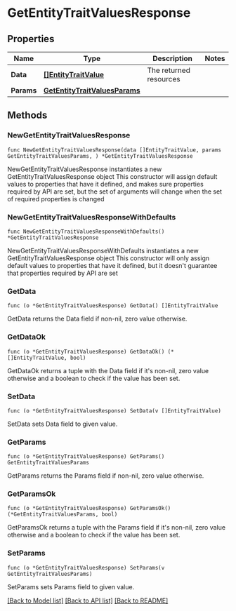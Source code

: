 # GetEntityTraitValuesResponse

## Properties

Name | Type | Description | Notes
------------ | ------------- | ------------- | -------------
**Data** | [**[]EntityTraitValue**](EntityTraitValue.md) | The returned resources | 
**Params** | [**GetEntityTraitValuesParams**](GetEntityTraitValuesParams.md) |  | 

## Methods

### NewGetEntityTraitValuesResponse

`func NewGetEntityTraitValuesResponse(data []EntityTraitValue, params GetEntityTraitValuesParams, ) *GetEntityTraitValuesResponse`

NewGetEntityTraitValuesResponse instantiates a new GetEntityTraitValuesResponse object
This constructor will assign default values to properties that have it defined,
and makes sure properties required by API are set, but the set of arguments
will change when the set of required properties is changed

### NewGetEntityTraitValuesResponseWithDefaults

`func NewGetEntityTraitValuesResponseWithDefaults() *GetEntityTraitValuesResponse`

NewGetEntityTraitValuesResponseWithDefaults instantiates a new GetEntityTraitValuesResponse object
This constructor will only assign default values to properties that have it defined,
but it doesn't guarantee that properties required by API are set

### GetData

`func (o *GetEntityTraitValuesResponse) GetData() []EntityTraitValue`

GetData returns the Data field if non-nil, zero value otherwise.

### GetDataOk

`func (o *GetEntityTraitValuesResponse) GetDataOk() (*[]EntityTraitValue, bool)`

GetDataOk returns a tuple with the Data field if it's non-nil, zero value otherwise
and a boolean to check if the value has been set.

### SetData

`func (o *GetEntityTraitValuesResponse) SetData(v []EntityTraitValue)`

SetData sets Data field to given value.


### GetParams

`func (o *GetEntityTraitValuesResponse) GetParams() GetEntityTraitValuesParams`

GetParams returns the Params field if non-nil, zero value otherwise.

### GetParamsOk

`func (o *GetEntityTraitValuesResponse) GetParamsOk() (*GetEntityTraitValuesParams, bool)`

GetParamsOk returns a tuple with the Params field if it's non-nil, zero value otherwise
and a boolean to check if the value has been set.

### SetParams

`func (o *GetEntityTraitValuesResponse) SetParams(v GetEntityTraitValuesParams)`

SetParams sets Params field to given value.



[[Back to Model list]](../README.md#documentation-for-models) [[Back to API list]](../README.md#documentation-for-api-endpoints) [[Back to README]](../README.md)


